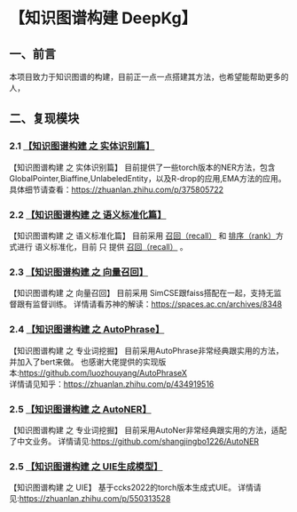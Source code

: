 # 【知识图谱构建 DeepKg】 

## 一、前言

本项目致力于知识图谱的构建，目前正一点一点搭建其方法，也希望能帮助更多的人，<br>



## 二、复现模块

### 2.1 [【知识图谱构建 之 实体识别篇】](ExtractionEntities/)

【知识图谱构建 之 实体识别篇】 目前提供了一些torch版本的NER方法，包含GlobalPointer,Biaffine,UnlabeledEntity，以及R-drop的应用,EMA方法的应用。
具体细节请查看：https://zhuanlan.zhihu.com/p/375805722

### 2.2 [【知识图谱构建 之 语义标准化篇】](Normalization/)

【知识图谱构建 之 语义标准化篇】 目前采用 [召回（recall）](Normalization/recall/) 和 [排序（rank）](Normalization/rank/)方式进行 语义标准化，目前 只 提供  [召回（recall）](Normalization/recall/) 。
### 2.3 [【知识图谱构建 之 向量召回】](SimCSE-Chinese-Pytorch/)

【知识图谱构建 之 向量召回】 目前采用 SimCSE跟faiss搭配在一起，支持无监督跟有监督训练。
 详情请看苏神的解读：https://spaces.ac.cn/archives/8348
### 2.4 [【知识图谱构建 之 AutoPhrase】](AutoPhraseX-main/)

【知识图谱构建 之 专业词挖掘】 目前采用AutoPhrase非常经典跟实用的方法，并加入了bert来做。
 也感谢大佬提供的实现版本:https://github.com/luozhouyang/AutoPhraseX<br>
 详情请见知乎：https://zhuanlan.zhihu.com/p/434919516
### 2.5 [【知识图谱构建 之 AutoNER】](AutoNER/)
【知识图谱构建 之 专业词挖掘】 目前采用AutoNer非常经典跟实用的方法，适配了中文业务。
 详情请见:https://github.com/shangjingbo1226/AutoNER

### 2.5 [【知识图谱构建 之 UIE生成模型】](UIE_torch/)
【知识图谱构建 之 UIE】 基于ccks2022的torch版本生成式UIE。
 详情请见:https://zhuanlan.zhihu.com/p/550313528
